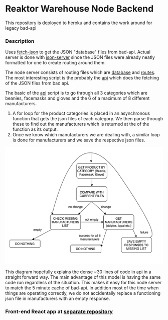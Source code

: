 # Reaktor Warehouse Node Backend
This repository is deployed to heroku and contains the work around for legacy bad-api

### Description 

Uses [fetch-json](https://www.npmjs.com/package/fetch-json) to get the JSON "database" files from bad-api. Actual server is done with [json-server](https://www.npmjs.com/package/json-server) since the JSON files were already neatly formatted for one to create routing around them.

The node server consists of routing files which are [database](https://github.com/rescawen/warehouse-node-backend/blob/main/db.js) and [routes](https://github.com/rescawen/warehouse-node-backend/blob/main/routes.json). The most interesting script is the probably the [api](https://github.com/rescawen/warehouse-node-backend/blob/main/api.js) which does the fetching of the JSON files from bad api. 

The basic of the [api](https://github.com/rescawen/warehouse-node-backend/blob/main/api.js) script is to go through all 3 categories which are beanies, facemasks and gloves and the 6 of a maximum of 8 different manufacturers. 

1. A for loop for the product categories is placed in an asynchronous function that gets the json files of each category. We then parse through these to find out the manufacturers which is returned at the of the function as its output. 
2. Once we know which manufacturers we are dealing with, a similar loop is done for manufacturers and we save the respective json files.

<img src="https://github.com/rescawen/reaktor-warehouse-app/blob/main/diagrams/reaktorwarehousebackend%20(2).png" alt="diagram" width="550"/>

This diagram hopefully explains the dense ~30 lines of code in [api](https://github.com/rescawen/warehouse-node-backend/blob/main/api.js) in a straight forward way. The main advantage of this model is having the same code run regardless of the situation. This makes it easy for this node server to match the 5 minute cache of bad-api. In addition most of the time when things are operating correctly, we do not accidentally replace a functioning json file in manufacturers with an empty response. 

### Front-end React app at [separate repository](https://github.com/rescawen/reaktor-warehouse-app)  
